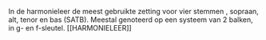 In de harmonieleer de meest gebruikte zetting voor vier stemmen , sopraan, alt, tenor en bas (SATB). Meestal genoteerd op een systeem van 2 balken, in g- en f-sleutel.
[[HARMONIELEER]]